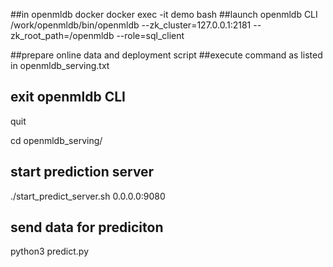 ##in openmldb docker
docker exec -it demo bash
##launch openmldb CLI
/work/openmldb/bin/openmldb --zk_cluster=127.0.0.1:2181 --zk_root_path=/openmldb --role=sql_client

##prepare online data and deployment script
##execute command as listed in openmldb_serving.txt

## exit openmldb CLI 
quit

cd openmldb_serving/
## start prediction server
./start_predict_server.sh 0.0.0.0:9080

## send data for prediciton
python3 predict.py
